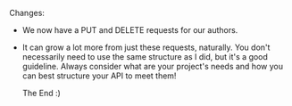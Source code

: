Changes:

- We now have a PUT and DELETE requests for our authors.
- It can grow a lot more from just these requests, naturally. You don't necessarily need to
  use the same structure as I did, but it's a good guideline. Always consider what are your
  project's needs and how you can best structure your API to meet them!

  The End :)